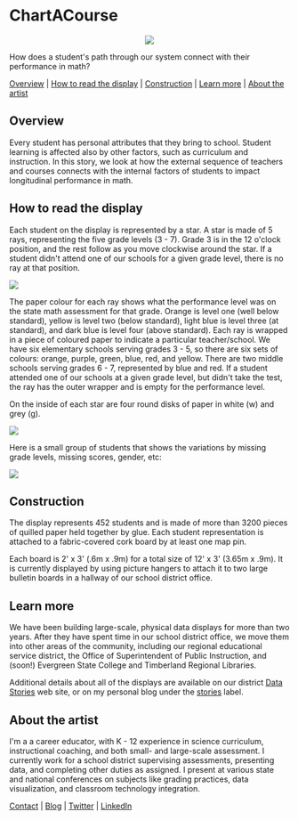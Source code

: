 # ChartACourse
<p align="center"> 
<img src="https://github.com/tlricherson/ChartACourse/blob/master/Graphics/01%20Chart%20a%20Course%20Full.jpg">
</p>

How does a student's path through our system connect with their performance in math?

[Overview](https://tlricherson.github.io/ChartACourse/#overview) | [How to read the display](https://tlricherson.github.io/ChartACourse/#how-to-read-the-display) | [Construction](https://tlricherson.github.io/ChartACourse/#construction) | [Learn more](https://tlricherson.github.io/ChartACourse/#learn-more) | [About the artist](https://tlricherson.github.io/ChartACourse/#about-the-artist)

## Overview ##
Every student has personal attributes that they bring to school. Student learning is affected also by other factors, such as curriculum and instruction. In this story, we look at how the external sequence of teachers and courses connects with the internal factors of students to impact longitudinal performance in math.


## How to read the display ##
Each student on the display is represented by a star. A star is made of 5 rays, representing the five grade levels (3 - 7). Grade 3 is in the 12 o'clock position, and the rest follow as you move clockwise around the star. If a student didn't attend one of our schools for a given grade level, there is no ray at that position.
<p align="left"> 
<img src="https://github.com/tlricherson/ChartACourse/blob/master/Graphics/Star%20Legend.png">
</p>
The paper colour for each ray shows what the performance level was on the state math assessment for that grade. Orange is level one (well below standard), yellow is level two (below standard), light blue is level three (at standard), and dark blue is level four (above standard). Each ray is wrapped in a piece of coloured paper to indicate a particular teacher/school. We have six elementary schools serving grades 3 - 5, so there are six sets of colours: orange, purple, green, blue, red, and yellow. There are two middle schools serving grades 6 - 7, represented by blue and red. If a student attended one of our schools at a given grade level, but didn't take the test, the ray has the outer wrapper and is empty for the performance level.


On the inside of each star are four round disks of paper in white (w) and grey (g).
<p align="left"> 
<img src="https://github.com/tlricherson/ChartACourse/blob/master/Graphics/Star%20Interior.png">
</p>
Here is a small group of students that shows the variations by missing grade levels, missing scores, gender, etc:
<p align="left"> 
<img src="https://github.com/tlricherson/ChartACourse/blob/master/Graphics/Star%20Group.png">
</p>

## Construction ##
The display represents 452 students and is made of more than 3200 pieces of quilled paper held together by glue. Each student representation is attached to a fabric-covered cork board by at least one map pin.

Each board is 2' x 3' (.6m x .9m) for a total size of 12' x 3' (3.65m x .9m). It is currently displayed by using picture hangers to attach it to two large bulletin boards in a hallway of our school district office.

## Learn more ##
We have been building large-scale, physical data displays for more than two years. After they have spent time in our school district office, we move them into other areas of the community, including our regional educational service district, the Office of Superintendent of Public Instruction, and (soon!) Evergreen State College and Timberland Regional Libraries.

Additional details about all of the displays are available on our district [Data Stories](https://www.tumwater.k12.wa.us/Page/7852) web site, or on my personal blog under the [stories](http://excelforeducators.blogspot.com/search/label/stories) label.


## About the artist ##
I'm a a career educator, with K - 12 experience in science curriculum, instructional coaching, and both small- and large-scale assessment. I currently work for a school district supervising assessments, presenting data, and completing other duties as assigned. I present at various state and national conferences on subjects like grading practices, data visualization, and classroom technology integration. 

[Contact](mailto:tara.richerson@gmail.com) | [Blog](http://excelforeducators.blogspot.com/) | [Twitter](https://twitter.com/science_goddess) | [LinkedIn](https://www.linkedin.com/in/tara-richerson-9b593753/)
